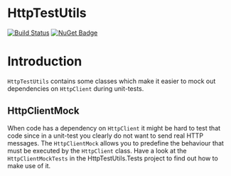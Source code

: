 # HttpTestUtils

[![Build Status](https://frederikgheysels.visualstudio.com/GitHub%20Pipelines/_apis/build/status/HttpTestUtils/HttpTestUtils%20CI?branchName=master)](https://frederikgheysels.visualstudio.com/GitHub%20Pipelines/_build/latest?definitionId=4&branchName=master)
[![NuGet Badge](https://buildstats.info/nuget/httptestutils?includePreReleases=true)](https://www.nuget.org/packages/HttpTestUtils/)

# Introduction

`HttpTestUtils` contains some classes which make it easier to mock out dependencies on `HttpClient` during unit-tests.

## HttpClientMock

When code has a dependency on `HttpClient` it might be hard to test that code since in a unit-test you clearly do not want to send real HTTP messages.  The `HttpClientMock` allows you to predefine the behaviour that must be executed by the `HttpClient` class.
Have a look at the `HttpClientMockTests` in the HttpTestUtils.Tests project to find out how to make use of it.
